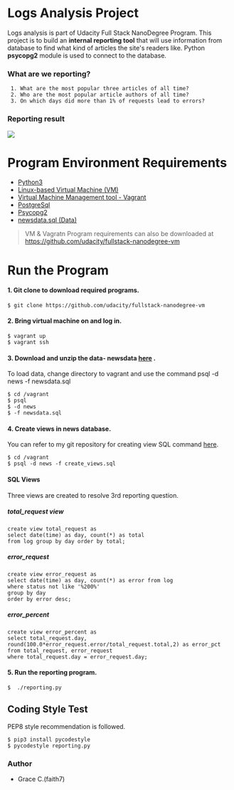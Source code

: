# Logs Analysis Project
Logs analysis is part of Udacity Full Stack NanoDegree Program.  This project is to build an **internal reporting tool**  that will use information from database to find what kind of articles the site's readers like.  Python **psycopg2** module is used to connect to the database. 

### What are we reporting? 
     1. What are the most popular three articles of all time? 
     2. Who are the most popular article authors of all time? 
     3. On which days did more than 1% of requests lead to errors?

### Reporting result
![ ](https://github.com/faith7/Udacity_Projects_FullStack/blob/master/Project1_Log%20Analysis/reporting_result.png) 

# Program Environment Requirements 
  - [Python3](https://www.python.org/downloads/)
  - [Linux-based Virtual Machine (VM)](https://www.virtualbox.org/wiki/Download_Old_Builds) 
  - [Virtual Machine Management tool - Vagrant](https://www.vagrantup.com/downloads.html)
  - [PostgreSql](https://www.postgresql.org/)
  - [Psycopg2](http://initd.org/psycopg/)
  - [newsdata.sql (Data)](https://github.com/faith7/Udacity_Projects_FullStack/tree/master/Project1_Log%20Analysis/data)

> VM & Vagratn Program requirements can also be downloaded at 
https://github.com/udacity/fullstack-nanodegree-vm

# Run the Program 
#### 1. Git clone to download required programs. 
``` 
$ git clone https://github.com/udacity/fullstack-nanodegree-vm
```

#### 2. Bring virtual machine on and log in. 
```
$ vagrant up
$ vagrant ssh
```

#### 3. Download and unzip the data- newsdata   [here](https://github.com/faith7/Udacity_Projects_FullStack/tree/master/Project1_Log%20Analysis/data) . 
To load data, change directory to vagrant and use the command psql -d news -f newsdata.sql

```
$ cd /vagrant 
$ psql 
$ -d news
$ -f newsdata.sql
```

#### 4. Create views in news database. 
 You can refer to my git repository for creating view SQL command [here](https://github.com/faith7/Udacity_Projects_FullStack/blob/master/Project1_Log%20Analysis/create_views.sql).

```
$ cd /vagrant 
$ psql -d news -f create_views.sql  
```
#### SQL Views
Three views are created to resolve 3rd reporting question. 
##### total_request view
```
create view total_request as
select date(time) as day, count(*) as total
from log group by day order by total;
```

##### error_request
```
create view error_request as
select date(time) as day, count(*) as error from log
where status not like '%200%'
group by day
order by error desc;
```

##### error_percent
```
create view error_percent as
select total_request.day,
round(100.0*error_request.error/total_request.total,2) as error_pct
from total_request, error_request
where total_request.day = error_request.day;
```

#### 5. Run the reporting program. 
```
$  ./reporting.py
```
## Coding Style Test
 PEP8 style recommendation is followed. 
```
$ pip3 install pycodestyle
$ pycodestyle reporting.py
```

### Author
 * Grace C.(faith7) 
 